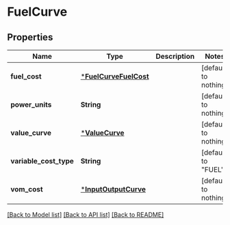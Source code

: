 # FuelCurve

## Properties

Name | Type | Description | Notes
------------ | ------------- | ------------- | -------------
**fuel_cost** | [***FuelCurveFuelCost**](FuelCurveFuelCost.md) |  | [default to nothing]
**power_units** | **String** |  | [default to nothing]
**value_curve** | [***ValueCurve**](ValueCurve.md) |  | [default to nothing]
**variable_cost_type** | **String** |  | [default to "FUEL"]
**vom_cost** | [***InputOutputCurve**](InputOutputCurve.md) |  | [default to nothing]

[[Back to Model list]](../README.md#models) [[Back to API list]](../README.md#api-endpoints) [[Back to README]](../README.md)
